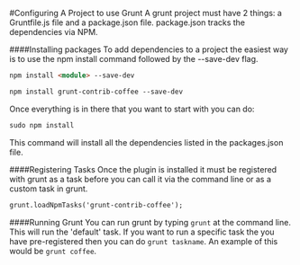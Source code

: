 #Configuring A Project to use Grunt
A grunt project must have 2 things: a Gruntfile.js file and a package.json file.
package.json tracks the dependencies via NPM. 

####Installing packages
To add dependencies to a project the easiest way is to use the npm install <module> command followed by the --save-dev flag. 

```markdown 
npm install <module> --save-dev
``` 

```markdown 
npm install grunt-contrib-coffee --save-dev
```

Once everything is in there that you want to start with you can do: 

```markdown 
sudo npm install 
```

This command will install all the dependencies listed in the packages.json file.

####Registering Tasks 
Once the plugin is installed it must be registered with grunt as a task before you can call it via the command line or as a custom task in grunt. 

```markdown 
grunt.loadNpmTasks('grunt-contrib-coffee');
```

####Running Grunt 
You can run grunt by typing ``` grunt ``` at the command line. This will run the 'default' task. If you want to run a specific task the you have pre-registered then you can do ``` grunt taskname ```. An example of this would be ``` grunt coffee ```.
